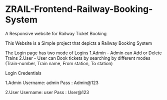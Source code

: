 # ZRAIL-Frontend-Railway-Booking-System
A Responsive website for Railway Ticket Booking

This Website is a Simple project that depicts a Railway Booking System

The Login page has two mode of Logins
1.Admin - Admin can Add or Delete Trains 
2.User - User can Book tickets by searching by different modes (Train-number, Train name, From station, To station)

Login Credentials

1.Admin
Username: admin
Pass : Admin@123

2.User
Username: user
Pass : User@123

